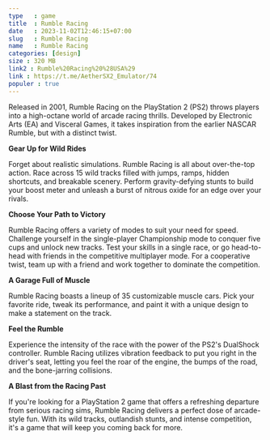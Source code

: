 ```yaml
---
type   : game
title  : Rumble Racing
date   : 2023-11-02T12:46:15+07:00
slug   : Rumble Racing
name   : Rumble Racing
categories: [design]
size : 320 MB
link2 : Rumble%20Racing%20%28USA%29
link : https://t.me/AetherSX2_Emulator/74
populer : true
---
```



Released in 2001, Rumble Racing on the PlayStation 2 (PS2) throws players into a high-octane world of arcade racing thrills. Developed by Electronic Arts (EA) and Visceral Games, it takes inspiration from the earlier NASCAR Rumble, but with a distinct twist.

**Gear Up for Wild Rides**

Forget about realistic simulations. Rumble Racing is all about over-the-top action.  Race across 15 wild tracks filled with jumps, ramps, hidden shortcuts, and breakable scenery.  Perform gravity-defying stunts to build your boost meter and unleash a burst of nitrous oxide for an edge over your rivals.

**Choose Your Path to Victory**

Rumble Racing offers a variety of modes to suit your need for speed.  Challenge yourself in the single-player Championship mode to conquer five cups and unlock new tracks.  Test your skills in a single race, or go head-to-head with friends in the competitive multiplayer mode.  For a cooperative twist, team up with a friend and work together to dominate the competition.

**A Garage Full of Muscle**

Rumble Racing boasts a lineup of 35 customizable muscle cars.  Pick your favorite ride, tweak its performance, and paint it with a unique design to make a statement on the track. 

**Feel the Rumble**

Experience the intensity of the race with the power of the PS2's DualShock controller.  Rumble Racing utilizes vibration feedback to put you right in the driver's seat, letting you feel the roar of the engine, the bumps of the road, and the bone-jarring collisions.

**A Blast from the Racing Past**

If you're looking for a PlayStation 2 game that offers a refreshing departure from serious racing sims, Rumble Racing delivers a perfect dose of arcade-style fun.  With its wild tracks, outlandish stunts, and intense competition, it's a game that will keep you coming back for more.
